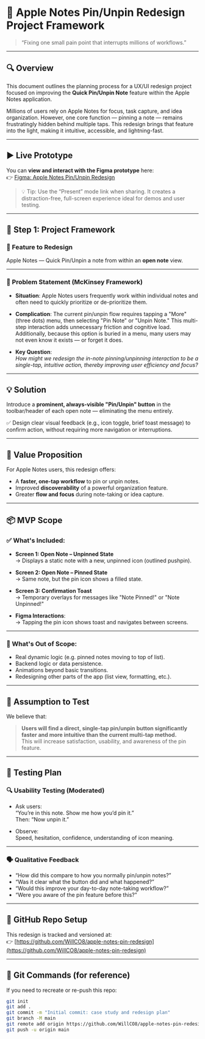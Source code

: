 # 📝 Apple Notes Pin/Unpin Redesign Project Framework

> “Fixing one small pain point that interrupts millions of workflows.”

---

## 🔍 Overview

This document outlines the planning process for a UX/UI redesign project focused on improving the **Quick Pin/Unpin Note** feature within the Apple Notes application.

Millions of users rely on Apple Notes for focus, task capture, and idea organization. However, one core function — pinning a note — remains frustratingly hidden behind multiple taps. This redesign brings that feature into the light, making it intuitive, accessible, and lightning-fast.

---

## ▶️ Live Prototype

You can **view and interact with the Figma prototype** here:  
👉 [Figma: Apple Notes Pin/Unpin Redesign](https://www.figma.com/make/WwxkA9J5atwMjfCTjaYoi2/Apple-Notes-Pin-Unpin-Redesign?node-id=0-1&p=f&t=Brabhwa47nAekSQU-0&fullscreen=1)

> 💡 Tip: Use the “Present” mode link when sharing. It creates a distraction-free, full-screen experience ideal for demos and user testing.

---

## 🧠 Step 1: Project Framework

### 🔧 Feature to Redesign  
Apple Notes — Quick Pin/Unpin a note from within an **open note** view.

---

### 🧩 Problem Statement (McKinsey Framework)

- **Situation**: Apple Notes users frequently work within individual notes and often need to quickly prioritize or de-prioritize them.

- **Complication**: The current pin/unpin flow requires tapping a "More" (three dots) menu, then selecting "Pin Note" or "Unpin Note." This multi-step interaction adds unnecessary friction and cognitive load. Additionally, because this option is buried in a menu, many users may not even know it exists — or forget it does.

- **Key Question**:  
  _How might we redesign the in-note pinning/unpinning interaction to be a single-tap, intuitive action, thereby improving user efficiency and focus?_

---

## 💡 Solution

Introduce a **prominent, always-visible "Pin/Unpin" button** in the toolbar/header of each open note — eliminating the menu entirely.

✅ Design clear visual feedback (e.g., icon toggle, brief toast message) to confirm action, without requiring more navigation or interruptions.

---

## 🎯 Value Proposition

For Apple Notes users, this redesign offers:

- A **faster, one-tap workflow** to pin or unpin notes.
- Improved **discoverability** of a powerful organization feature.
- Greater **flow and focus** during note-taking or idea capture.

---

## 📦 MVP Scope

### ✅ What's Included:

- **Screen 1: Open Note – Unpinned State**  
  → Displays a static note with a new, unpinned icon (outlined pushpin).

- **Screen 2: Open Note – Pinned State**  
  → Same note, but the pin icon shows a filled state.

- **Screen 3: Confirmation Toast**  
  → Temporary overlays for messages like "Note Pinned!" or "Note Unpinned!"

- **Figma Interactions**:  
  → Tapping the pin icon shows toast and navigates between screens.

---

### 🚫 What's Out of Scope:

- Real dynamic logic (e.g. pinned notes moving to top of list).
- Backend logic or data persistence.
- Animations beyond basic transitions.
- Redesigning other parts of the app (list view, formatting, etc.).

---

## 🧪 Assumption to Test

We believe that:

> **Users will find a direct, single-tap pin/unpin button significantly faster and more intuitive than the current multi-tap method.**  
This will increase satisfaction, usability, and awareness of the pin feature.

---

## 🧬 Testing Plan

### 🔍 Usability Testing (Moderated)

- Ask users:  
  “You’re in this note. Show me how you’d pin it.”  
  Then: “Now unpin it.”

- Observe:  
  Speed, hesitation, confidence, understanding of icon meaning.

---

### 🗣 Qualitative Feedback

- “How did this compare to how you normally pin/unpin notes?”
- “Was it clear what the button did and what happened?”
- “Would this improve your day-to-day note-taking workflow?”
- “Were you aware of the pin feature before this?”

---

## 🧭 GitHub Repo Setup

This redesign is tracked and versioned at:  
👉 [https://github.com/WillCO8/apple-notes-pin-redesign](https://github.com/WillCO8/apple-notes-pin-redesign)

---

## 🧰 Git Commands (for reference)

If you need to recreate or re-push this repo:

```bash
git init
git add .
git commit -m "Initial commit: case study and redesign plan"
git branch -M main
git remote add origin https://github.com/WillCO8/apple-notes-pin-redesign.git
git push -u origin main
